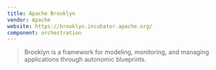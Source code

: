 ```yaml
---
title: Apache Brooklyn
vendor: Apache
website: https://brooklyn.incubator.apache.org/
component: orchestration
---
```

> Brooklyn is a framework for modeling, monitoring, and managing applications through autonomic blueprints.
